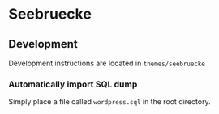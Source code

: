 # Seebruecke

## Development

Development instructions are located in `themes/seebruecke`

### Automatically import SQL dump

Simply place a file called `wordpress.sql` in the root directory.
